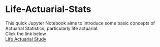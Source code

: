 # Life-Actuarial-Stats
This quick Jupyter Notebook aims to introduce some basic concepts of Actuarial Statistics, particularly life actuarial.<br>
Click the link below<br>
[Life Actuarial Study](https://github.com/Joevalencia/Life-Actuarial-Stats/blob/master/Life%20Actuarial%20Study.ipynb)
